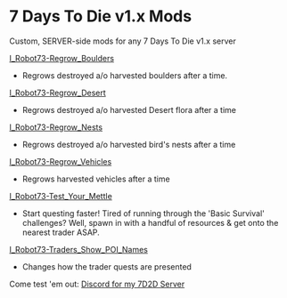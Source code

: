 # 7 Days To Die v1.x Mods
Custom, SERVER-side mods for any 7 Days To Die v1.x server

[I_Robot73-Regrow_Boulders](https://github.com/irobot73/7DaysToDie_v1.x_Mods/tree/main/I_Robot73-Regrow_Boulders)
* Regrows destroyed a/o harvested boulders after a time.

[I_Robot73-Regrow_Desert](https://github.com/irobot73/7DaysToDie_v1.x_Mods/tree/main/I_Robot73-Regrow_Desert)
* Regrows destroyed a/o harvested Desert flora after a time

[I_Robot73-Regrow_Nests](https://github.com/irobot73/7DaysToDie_v1.x_Mods/tree/main/I_Robot73-Regrow_Nests)
* Regrows destroyed a/o harvested bird's nests after a time

[I_Robot73-Regrow_Vehicles](https://github.com/irobot73/7DaysToDie_v1.x_Mods/tree/main/I_Robot73-Regrow_Vehicles)
* Regrows harvested vehicles after a time

[I_Robot73-Test_Your_Mettle](https://github.com/irobot73/7DaysToDie_v1.x_Mods/tree/main/I_Robot73-Test_Your_Mettle)
* Start questing faster!  Tired of running through the 'Basic Survival' challenges?  Well, spawn in with a handful of resources & get onto the nearest trader ASAP.

[I_Robot73-Traders_Show_POI_Names](https://github.com/irobot73/7DaysToDie_A21_Mods/tree/main/I_Robot73-Traders_Show_POI_Names)
* Changes how the trader quests are presented

Come test 'em out:  [Discord for my 7D2D Server](https://discord.gg/DEU5wmMvSn)
